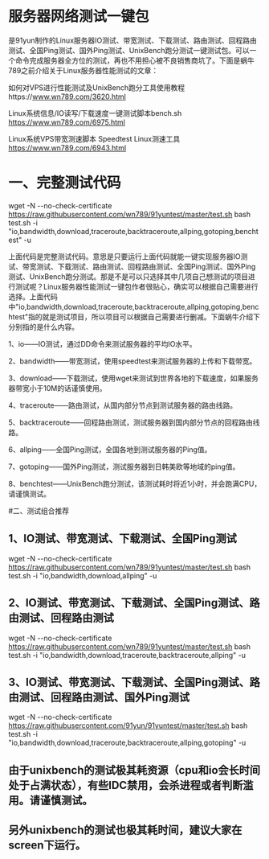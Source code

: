# 服务器网络测试一键包

是91yun制作的Linux服务器IO测试、带宽测试、下载测试、路由测试、回程路由测试、全国Ping测试、国外Ping测试、UnixBench跑分测试一键测试包。可以一个命令完成服务器全方位的测试，再也不用担心被不良销售商坑了。下面是蜗牛789之前介绍关于Linux服务器性能测试的文章：

如何对VPS进行性能测试及UnixBench跑分工具使用教程https://www.wn789.com/3620.html

Linux系统信息/IO读写/下载速度一键测试脚本bench.sh https://www.wn789.com/6975.html

Linux系统VPS带宽测速脚本 Speedtest Linux测速工具 https://www.wn789.com/6943.html

# 一、完整测试代码
wget -N --no-check-certificate https://raw.githubusercontent.com/wn789/91yuntest/master/test.sh
bash test.sh -i "io,bandwidth,download,traceroute,backtraceroute,allping,gotoping,benchtest" -u

上面代码是完整测试代码。意思是只要运行上面代码就能一键实现服务器IO测试、带宽测试、下载测试、路由测试、回程路由测试、全国Ping测试、国外Ping测试、UnixBench跑分测试。那是不是可以只选择其中几项自己想测试的项目进行测试呢？Linux服务器性能测试一键包作者很贴心，确实可以根据自己需要进行选择。上面代码中"io,bandwidth,download,traceroute,backtraceroute,allping,gotoping,benchtest"指的就是测试项目，所以项目可以根据自己需要进行删减。下面蜗牛介绍下分别指的是什么内容。

1、io——IO测试，通过DD命令来测试服务器的平均IO水平。

2、bandwidth——带宽测试，使用speedtest来测试服务器的上传和下载带宽。

3、download——下载测试，使用wget来测试到世界各地的下载速度，如果服务器带宽小于10M的话谨慎使用。

4、traceroute——路由测试，从国内部分节点到测试服务器的路由线路。

5、backtraceroute——回程路由测试，测试服务器到国内部分节点的回程路由线路。

6、allping——全国Ping测试，全国各地到测试服务器的Ping值。

7、gotoping——国外Ping测试，测试服务器到日韩美欧等地域的ping值。

8、benchtest——UnixBench跑分测试，该测试耗时将近1小时，并会跑满CPU，请谨慎测试。

#二、测试组合推荐

## 1、IO测试、带宽测试、下载测试、全国Ping测试

wget -N --no-check-certificate https://raw.githubusercontent.com/wn789/91yuntest/master/test.sh
bash test.sh -i "io,bandwidth,download,allping" -u
## 2、IO测试、带宽测试、下载测试、全国Ping测试、路由测试、回程路由测试

wget -N --no-check-certificate https://raw.githubusercontent.com/wn789/91yuntest/master/test.sh
bash test.sh -i "io,bandwidth,download,traceroute,backtraceroute,allping" -u
## 3、IO测试、带宽测试、下载测试、全国Ping测试、路由测试、回程路由测试、国外Ping测试

wget -N --no-check-certificate https://raw.githubusercontent.com/91yun/91yuntest/master/test.sh
bash test.sh -i "io,bandwidth,download,traceroute,backtraceroute,allping,gotoping" -u


## 由于unixbench的测试极其耗资源（cpu和io会长时间处于占满状态），有些IDC禁用，会杀进程或者判断滥用。请谨慎测试。
## 另外unixbench的测试也极其耗时间，建议大家在screen下运行。